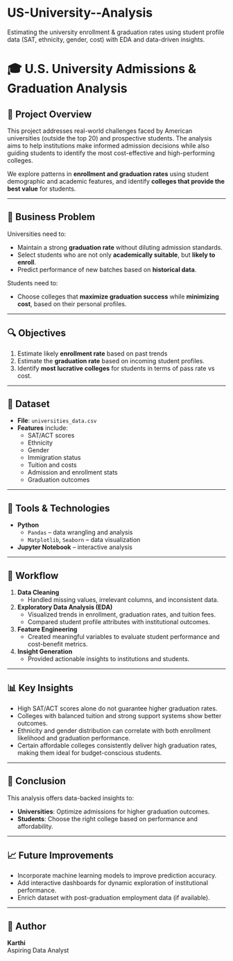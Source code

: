 # US-University--Analysis
 Estimating the university enrollment &amp; graduation rates using student profile data (SAT, ethnicity, gender, cost) with EDA and data-driven insights.

# 🎓 U.S. University Admissions & Graduation Analysis

## 📌 Project Overview

This project addresses real-world challenges faced by American universities (outside the top 20) and prospective students. The analysis aims to help institutions make informed admission decisions while also guiding students to identify the most cost-effective and high-performing colleges.

We explore patterns in **enrollment and graduation rates** using student demographic and academic features, and identify **colleges that provide the best value** for students.

---

## 🧠 Business Problem

Universities need to:
- Maintain a strong **graduation rate** without diluting admission standards.
- Select students who are not only **academically suitable**, but **likely to enroll**.
- Predict performance of new batches based on **historical data**.

Students need to:
- Choose colleges that **maximize graduation success** while **minimizing cost**, based on their personal profiles.

---

## 🔍 Objectives

1. Estimate likely **enrollment rate** based on past trends
2. Estimate the **graduation rate** based on incoming student profiles.
3. Identify **most lucrative colleges** for students in terms of pass rate vs cost.

---

## 📁 Dataset

- **File**: `universities_data.csv`
- **Features** include:
  - SAT/ACT scores
  - Ethnicity
  - Gender
  - Immigration status
  - Tuition and costs
  - Admission and enrollment stats
  - Graduation outcomes

---

## 🔧 Tools & Technologies

- **Python**
  - `Pandas` – data wrangling and analysis
  - `Matplotlib`, `Seaborn` – data visualization
- **Jupyter Notebook** – interactive analysis

---

## 🔄 Workflow

1. **Data Cleaning**
   - Handled missing values, irrelevant columns, and inconsistent data.
2. **Exploratory Data Analysis (EDA)**
   - Visualized trends in enrollment, graduation rates, and tuition fees.
   - Compared student profile attributes with institutional outcomes.
3. **Feature Engineering**
   - Created meaningful variables to evaluate student performance and cost-benefit metrics.
4. **Insight Generation**
   - Provided actionable insights to institutions and students.

---

## 📊 Key Insights

- High SAT/ACT scores alone do not guarantee higher graduation rates.
- Colleges with balanced tuition and strong support systems show better outcomes.
- Ethnicity and gender distribution can correlate with both enrollment likelihood and graduation performance.
- Certain affordable colleges consistently deliver high graduation rates, making them ideal for budget-conscious students.

---

## 📌 Conclusion

This analysis offers data-backed insights to:
- **Universities**: Optimize admissions for higher graduation outcomes.
- **Students**: Choose the right college based on performance and affordability.

---

## 📈 Future Improvements

- Incorporate machine learning models to improve prediction accuracy.
- Add interactive dashboards for dynamic exploration of institutional performance.
- Enrich dataset with post-graduation employment data (if available).

---

## 🧾 Author

**Karthi**  
Aspiring Data Analyst
